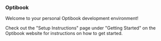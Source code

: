 ### Optibook
Welcome to your personal Optibook development environment!

Check out the "Setup Instructions" page under "Getting Started" on the Optibook website for instructions on how to get started.